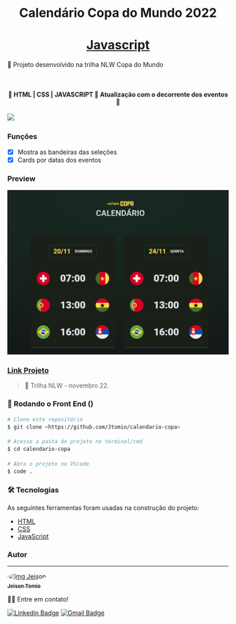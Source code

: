 <h1 align="center">Calendário Copa do Mundo 2022</h1>

<h1 align="center">
    <a href="https://developer.mozilla.org/pt-BR/docs/Web/JavaScript"> </> Javascript</a>
</h1>
<p>🚀 Projeto desenvolvido na trilha NLW Copa do Mundo</p>
<br>
<h4 align="center">
	🚧  HTML | CSS | JAVASCRIPT 🚀 Atualização com o decorrente dos eventos  🚧
</h4>
<img src="https://img.shields.io/badge/progress-68%25-brightgree" />
<br>

### Funções

- [x] Mostra as bandeiras das seleções
- [x] Cards por datas dos eventos

### Preview

![preview](./assets/preview.png)

<h3>
    <a href="https://calendario-copa-2022.vercel.app/"> Link Projeto</a>
</h3>

> 📌 Trilha NLW - novembro 22.

### 🎲 Rodando o Front End ()

```bash
# Clone este repositório
$ git clone <https://github.com/Jtomio/calendario-copa>

# Acesse a pasta do projeto no terminal/cmd
$ cd calendario-copa

# Abra o projeto no VScode
$ code .
```

### 🛠 Tecnologias

As seguintes ferramentas foram usadas na construção do projeto:

- [HTML](https://developer.mozilla.org/pt-BR/docs/Web/HTML)
- [CSS](https://developer.mozilla.org/pt-BR/docs/Web/CSS)
- [JavaScript](https://developer.mozilla.org/pt-BR/docs/Web/JavaScript)

### Autor

---

<a href="https://github.com/Jtomio">
 <img style="border-radius: 50%;" src="https://avatars.githubusercontent.com/u/102593994?v=4" width="100px;" alt="img Jeison"/>
 <br />
 <sub><b>Jeison Tomio</b></sub></a>

👋🏽 Entre em contato!

[![Linkedin Badge](https://img.shields.io/badge/-Jeison-blue?style=flat-square&logo=Linkedin&logoColor=white&link=https://www.linkedin.com/in/jeison-tomio/)](https://www.linkedin.com/in/jeison-tomio/)
[![Gmail Badge](https://img.shields.io/badge/-medriase@gmail.com-c14438?style=flat-square&logo=Gmail&logoColor=white&link=mailto:medriase@gmail.com)](mailto:medriase@gmail.com)

```

```
